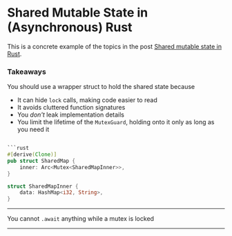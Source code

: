 # Shared Mutable State in (Asynchronous) Rust

This is a concrete example of the topics in the
post [Shared mutable state in Rust](https://draft.ryhl.io/blog/shared-mutable-state/).

### Takeaways

You should use a wrapper struct to hold the shared state because

- It can hide `lock` calls, making code easier to read
- It avoids cluttered function signatures
- You *don't* leak implementation details
- You limit the lifetime of the `MutexGuard`, holding onto it only as long as you need it

```rust

```rust
#[derive(Clone)]
pub struct SharedMap {
    inner: Arc<Mutex<SharedMapInner>>,
}

struct SharedMapInner {
    data: HashMap<i32, String>,
}
```

---

You cannot `.await` anything while a mutex is locked

---


